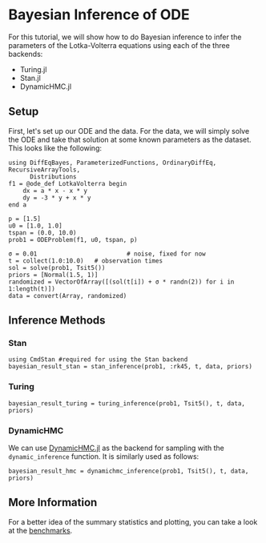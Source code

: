 # Bayesian Inference of ODE

For this tutorial, we will show how to do Bayesian inference to infer the parameters of
the Lotka-Volterra equations using each of the three backends:

  - Turing.jl
  - Stan.jl
  - DynamicHMC.jl

## Setup

First, let's set up our ODE and the data. For the data, we will simply solve the ODE and
take that solution at some known parameters as the dataset. This looks like the following:

```@example all
using DiffEqBayes, ParameterizedFunctions, OrdinaryDiffEq, RecursiveArrayTools,
      Distributions
f1 = @ode_def LotkaVolterra begin
    dx = a * x - x * y
    dy = -3 * y + x * y
end a

p = [1.5]
u0 = [1.0, 1.0]
tspan = (0.0, 10.0)
prob1 = ODEProblem(f1, u0, tspan, p)

σ = 0.01                         # noise, fixed for now
t = collect(1.0:10.0)   # observation times
sol = solve(prob1, Tsit5())
priors = [Normal(1.5, 1)]
randomized = VectorOfArray([(sol(t[i]) + σ * randn(2)) for i in 1:length(t)])
data = convert(Array, randomized)
```

## Inference Methods

### Stan

```@example all
using CmdStan #required for using the Stan backend
bayesian_result_stan = stan_inference(prob1, :rk45, t, data, priors)
```

### Turing

```@example all
bayesian_result_turing = turing_inference(prob1, Tsit5(), t, data, priors)
```

### DynamicHMC

We can use [DynamicHMC.jl](https://github.com/tpapp/DynamicHMC.jl) as the backend
for sampling with the `dynamic_inference` function. It is similarly used as follows:

```@example all
bayesian_result_hmc = dynamichmc_inference(prob1, Tsit5(), t, data, priors)
```

## More Information

For a better idea of the summary statistics and plotting, you can take a look at the [benchmarks](https://github.com/SciML/SciMLBenchmarks.jl).
